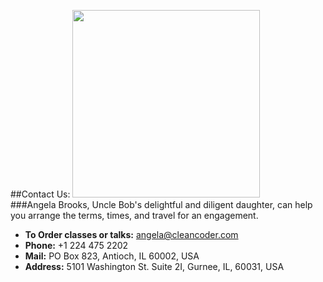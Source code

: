 ##Contact Us:
<img src="/images/angela.jpeg" width=300><br>
###Angela Brooks, Uncle Bob's delightful and diligent daughter, can help you arrange the terms, times, and travel for an engagement.

* **To Order classes or talks:**  [angela@cleancoder.com](mailto:angela@cleancoder.com)
* **Phone:** +1 224 475 2202
* **Mail:** PO Box 823, Antioch, IL 60002, USA
* **Address:** 5101 Washington St. Suite 2I, Gurnee, IL, 60031, USA

